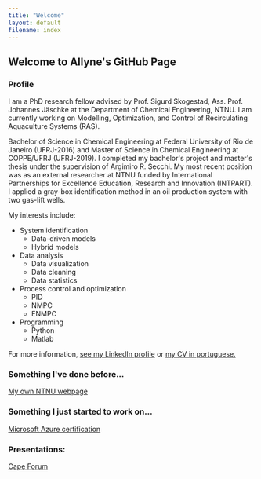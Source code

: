 ```yaml
---
title: "Welcome"
layout: default
filename: index
--- 
```


## Welcome to Allyne's GitHub Page

### Profile

I am a PhD research fellow advised by Prof. Sigurd Skogestad, Ass. Prof. Johannes Jäschke at the Department of Chemical Engineering, NTNU. I am currently working on Modelling, Optimization, and Control of Recirculating Aquaculture Systems (RAS).

Bachelor of Science in Chemical Engineering at Federal University of Rio de Janeiro (UFRJ-2016) and Master of Science in Chemical Engineering at COPPE/UFRJ (UFRJ-2019).  I completed my bachelor's project and master's thesis under the supervision of Argimiro R. Secchi. My most recent position was as an external researcher at NTNU funded by International Partnerships for Excellence Education, Research and Innovation (INTPART). I applied a gray-box identification method in an oil production system with two gas-lift wells. 

My interests include:

* System identification
    * Data-driven models
    * Hybrid models
* Data analysis
    * Data visualization
    * Data cleaning
    * Data statistics
* Process control and optimization
    * PID
    * NMPC
    * ENMPC
* Programming
    * Python
    * Matlab

For more information, [see my LinkedIn profile](https://www.linkedin.com/in/allyne-dos-santos) or <a href="CVs/CV_resume_allyne_PORT.pdf" class="image fit">my CV in portuguese.</a>

### Something I've done before...
[My own NTNU webpage](https://folk.ntnu.no/allyned/)


### Something I just started to work on...
[Microsoft Azure certification](https://docs.microsoft.com/en-us/users/allyne-dos-santos)

### Presentations:
[Cape Forum](cape-forum_ppt.md)



